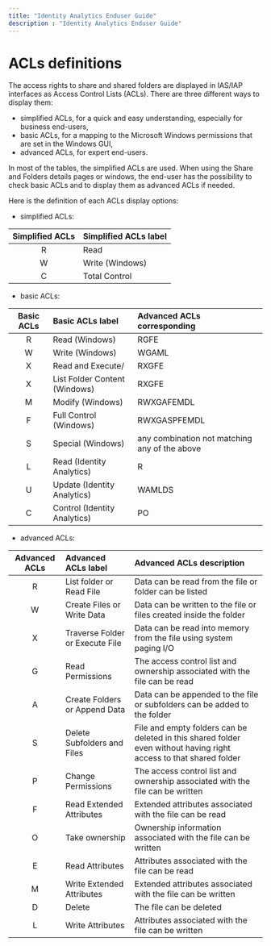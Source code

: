 ```yaml
---
title: "Identity Analytics Enduser Guide"
description : "Identity Analytics Enduser Guide"
---
```


# ACLs definitions  

The access rights to share and shared folders are displayed in IAS/IAP interfaces as Access Control Lists (ACLs). There are three different ways to display them:

- simplified ACLs, for a quick and easy understanding, especially for business end-users,
- basic ACLs, for a mapping to the Microsoft Windows permissions that are set in the Windows GUI,
- advanced ACLs, for expert end-users.

In most of the tables, the simplified ACLs are used. When using the Share and Folders details pages or windows, the end-user has the possibility to check basic ACLs and to display them as advanced ACLs if needed.  

Here is the definition of each ACLs display options:

- simplified ACLs:

| **Simplified ACLs**     | **Simplified ACLs label**    |
| :---------------------: | :--------------------------- |
| R                       | Read                         |
| W                       | Write (Windows)              |
| C                       | Total Control                |

- basic ACLs:

| **Basic ACLs**                | **Basic ACLs label**          | **Advanced ACLs corresponding**               |
| :---------------------------: | :---------------------------- | :-------------------------------------------- |
| R                             | Read (Windows)                | RGFE                                          |
| W                             | Write (Windows)               | WGAML                                         |
| X                             | Read and Execute/             | RXGFE                                         |
| X                             | List Folder Content (Windows) | RXGFE                                         |
| M                             | Modify (Windows)              | RWXGAFEMDL                                    |
| F                             | Full Control (Windows)        | RWXGASPFEMDL                                  |
| S                             | Special (Windows)             | any combination not matching any of the above |
| L                             | Read (Identity Analytics)     | R                                             |
| U                             | Update (Identity Analytics)   | WAMLDS                                        |
| C                             | Control (Identity Analytics)  | PO                                            |

- advanced ACLs:

| **Advanced ACLs** | **Advanced ACLs label**         | **Advanced ACLs description**                                                                                      |
| :---------------: | :------------------------------ | :----------------------------------------------------------------------------------------------------------------- |
| R                 | List folder or Read File        | Data can be read from the file or folder can be listed                                                             |
| W                 | Create Files or Write Data      | Data can be written to the file or files created inside the folder                                                 |
| X                 | Traverse Folder or Execute File | Data can be read into memory from the file using system paging I/O                                                 |
| G                 | Read Permissions                | The access control list and ownership associated with the file can be read                                         |
| A                 | Create Folders or Append Data   | Data can be appended to the file or subfolders can be added to the folder                                          |
| S                 | Delete Subfolders and Files     | File and empty folders can be deleted in this shared folder even without having right access to that shared folder |
| P                 | Change Permissions              | The access control list and ownership associated with the file can be written                                      |
| F                 | Read Extended Attributes        | Extended attributes associated with the file can be read                                                           |
| O                 | Take ownership                  | Ownership information associated with the file can be written                                                      |
| E                 | Read Attributes                 | Attributes associated with the file can be read                                                                    |
| M                 | Write Extended Attributes       | Extended attributes associated with the file can be written                                                        |
| D                 | Delete                          | The file can be deleted                                                                                            |
| L                 | Write Attributes                | Attributes associated with the file can be written                                                                 |

